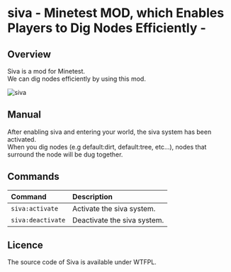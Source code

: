 # siva - Minetest MOD, which Enables Players to Dig Nodes Efficiently - #

## Overview

Siva is a mod for Minetest.  
We can dig nodes efficiently by using this mod.  

![siva](http://i.imgur.com/4rqclv5.gif)

## Manual

After enabling siva and entering your world, the siva system has been activated.  
When you dig nodes (e.g default:dirt, default:tree, etc...), nodes that surround the node will be dug together.  

## Commands

|Command|Description|
|:--|:--|
|`siva:activate`|Activate the siva system.|
|`siva:deactivate`|Deactivate the siva system.|

## Licence

The source code of Siva is available under WTFPL.  

